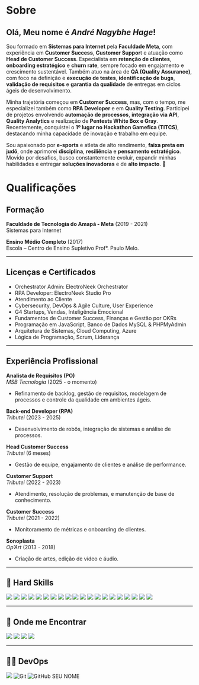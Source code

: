 # Sobre
## Olá, Meu nome é <strong> *André Nagybhe Hage*!</strong>

Sou formado em **Sistemas para Internet** pela **Faculdade Meta**, com experiência em **Customer Success**, **Customer Suppor**t e atuação como **Head de Customer Success**. Especialista em **retenção de clientes**, **onboarding estratégico** e **churn rate**, sempre focado em engajamento e crescimento sustentável. Também atuo na área de **QA (Quality Assurance)**, com foco na definição e **execução de testes**, **identificação de bugs**, **validação de requisitos** e **garantia da qualidade** de entregas em ciclos ágeis de desenvolvimento.

Minha trajetória começou em **Customer Success**, mas, com o tempo, me especializei também como **RPA Developer** e em **Quality Testing**. Participei de projetos envolvendo **automação de processos**, **integração via API**, **Quality Analytics** e realização de **Pentests White Box e Gray**. Recentemente, conquistei o **1º lugar no Hackathon Gamefica (TITCS)**, destacando minha capacidade de inovação e trabalho em equipe.

Sou apaixonado por **e-sports** e atleta de alto rendimento, **faixa preta em judô**, onde aprimorei **disciplina**, **resiliência** e **pensamento estratégico**. Movido por desafios, busco constantemente evoluir, expandir minhas habilidades e entregar **soluções inovadoras** e de **alto impacto**. 🚀

# Qualificações
## Formação
**Faculdade de Tecnologia do Amapá - Meta** (2019 - 2021)  
Sistemas para Internet

**Ensino Médio Completo** (2017)  
Escola – Centro de Ensino Supletivo Prof°. Paulo Melo.

---

## Licenças e Certificados
- Orchestrator Admin: ElectroNeek Orchestrator
- RPA Developer: ElectroNeek Studio Pro
- Atendimento ao Cliente
- Cybersecurity, DevOps & Agile Culture, User Experience
- G4 Startups, Vendas, Inteligência Emocional
- Fundamentos de Customer Success, Finanças e Gestão por OKRs
- Programação em JavaScript, Banco de Dados MySQL & PHPMyAdmin
- Arquitetura de Sistemas, Cloud Computing, Azure
- Lógica de Programação, Scrum, Liderança

---

## Experiência Profissional
**Analista de Requisitos (PO)**  
*MSB Tecnologia* (2025 - o momento)  
- Refinamento de backlog, gestão de requisitos, modelagem de processos e controle da qualidade em ambientes ágeis.

**Back-end Developer (RPA)**  
*Tributei* (2023 - 2025)  
- Desenvolvimento de robôs, integração de sistemas e análise de processos.

**Head Customer Success**  
*Tributei* (6 meses)  
- Gestão de equipe, engajamento de clientes e análise de performance.

**Customer Support**  
*Tributei* (2022 - 2023)  
- Atendimento, resolução de problemas, e manutenção de base de conhecimento.

**Customer Success**  
*Tributei* (2021 - 2022)  
- Monitoramento de métricas e onboarding de clientes.

**Sonoplasta**  
*Op’Art* (2013 - 2018)  
- Criação de artes, edição de vídeo e áudio.

----

## 🚀 Hard Skills

<img src="https://img.shields.io/badge/HTML5-100%25-E34F26?style=for-the-badge&logo=html5&logoColor=white" />  <img src="https://img.shields.io/badge/CSS3-100%25-239120?style=for-the-badge&logo=css3&logoColor=white" />  <img src="https://img.shields.io/badge/Framework%20Bootstrap-100%25-563D7C?style=for-the-badge&logo=bootstrap&logoColor=white" />  <img src="https://img.shields.io/badge/GitHub%20%7C%20GitLab-90%25-F05032?style=for-the-badge&logo=git&logoColor=white" />  <img src="https://img.shields.io/badge/RPA%20(Robotic%20Process%20Automation)-80%25-F5A623?style=for-the-badge" />  <img src="https://img.shields.io/badge/JavaScript-70%25-F7DF1E?style=for-the-badge&logo=javascript&logoColor=black" />  <img src="https://img.shields.io/badge/React%20Native-60%25-20232A?style=for-the-badge&logo=react&logoColor=61DAFB" />  <img src="https://img.shields.io/badge/Gerenciamento%20de%20Projetos-60%25-007ACC?style=for-the-badge" />  <img src="https://img.shields.io/badge/Plataformas%20de%20Suporte%20e%20CRMs-90%25-007ACC?style=for-the-badge" />  <img src="https://img.shields.io/badge/Sistemas%20de%20Tickets-90%25-007ACC?style=for-the-badge" />  <img src="https://img.shields.io/badge/Adobe%20Photoshop-100%25-31A8FF?style=for-the-badge&logo=Adobe%20Photoshop&logoColor=black" />  <img src="https://img.shields.io/badge/Adobe%20Illustrator-100%25-FF9A00?style=for-the-badge&logo=adobe%20illustrator&logoColor=white" />  <img src="https://img.shields.io/badge/Figma-100%25-F24E1E?style=for-the-badge&logo=figma&logoColor=white" />  <img src="https://img.shields.io/badge/Metodologias%20Ágeis-100%25-563D7C?style=for-the-badge" />  <img src="https://img.shields.io/badge/Node.js-70%25-339933?style=for-the-badge&logo=node.js&logoColor=white" />  <img src="https://img.shields.io/badge/PHP-60%25-777BB4?style=for-the-badge&logo=php&logoColor=white" />  <img src="https://img.shields.io/badge/Banco%20de%20Dados-60%25-00000F?style=for-the-badge&logo=mysql&logoColor=white" />  <img src="https://img.shields.io/badge/Suporte%20por%20Canal%20Específico-90%25-007ACC?style=for-the-badge" />  <img src="https://img.shields.io/badge/Resolução%20de%20Problemas%20Técnicos-100%25-F5A623?style=for-the-badge" />  <img src="https://img.shields.io/badge/Análise%20de%20Dados%20e%20Relatórios-100%25-007ACC?style=for-the-badge" />

----

## 💬 Onde me Encontrar
  <a href="mailto:ins4nityhz@gmail.com?subject=&body=Bom Dia..."><img src="https://img.shields.io/badge/e‑mail-D14836.svg?style=for-the-badge&logo=GMail&logoColor=white"/></a>
  <a href="https://www.instagram.com/nagybhe_/"><img src="https://img.shields.io/badge/instagram-E4405F.svg?style=for-the-badge&logo=instagram&logoColor=white"/></a>
  <a href="https://www.linkedin.com/in/andr%C3%A9-nagybhe-153b171b2/"><img src="https://img.shields.io/badge/linkedin-0077B5.svg?style=for-the-badge&logo=linkedin&logoColor=white"/></a>
  <a href="https://t.me/NagybheHage"><img src="https://img.shields.io/badge/Telegram-2CA5E0?style=for-the-badge&logo=telegram&logoColor=white" /><a/>

----
##  👨‍💻 DevOps
  
<img src="https://img.shields.io/badge/GitLab-330F63?style=for-the-badge&logo=gitlab&logoColor=white" /> ![Git](https://img.shields.io/badge/-Git-333333?style=flat&logo=git) ![GitHub SEU NOME]( https://img.shields.io/github/followers/nagybhe?label=follow&style=social) 
